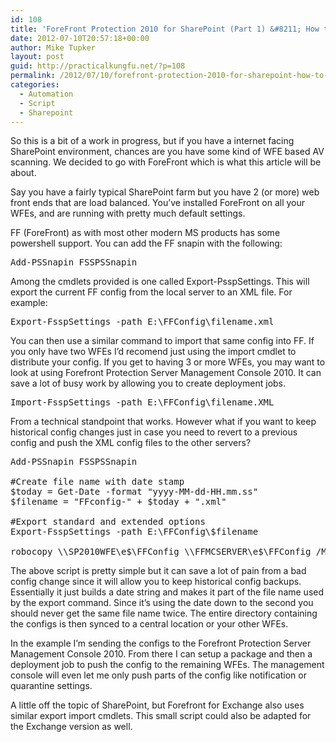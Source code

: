 ```yaml
---
id: 108
title: 'ForeFront Protection 2010 for SharePoint (Part 1) &#8211; How to ensure the same config on many WFEs'
date: 2012-07-10T20:57:18+00:00
author: Mike Tupker
layout: post
guid: http://practicalkungfu.net/?p=108
permalink: /2012/07/10/forefront-protection-2010-for-sharepoint-how-to-ensure-the-same-config-on-many-wfes/
categories:
  - Automation
  - Script
  - Sharepoint
---
```

So this is a bit of a work in progress, but if you have a internet facing SharePoint environment, chances are you have some kind of WFE based AV scanning. We decided to go with ForeFront which is what this article will be about.

Say you have a fairly typical SharePoint farm but you have 2 (or more) web front ends that are load balanced. You&#8217;ve installed ForeFront on all your WFEs, and are running with pretty much default settings.

FF (ForeFront) as with most other modern MS products has some powershell support. You can add the FF snapin with the following:

<pre class="brush: powershell; gutter: true">Add-PSSnapin FSSPSSnapin</pre>

Among the cmdlets provided is one called Export-PsspSettings. This will export the current FF config from the local server to an XML file. For example:

<pre class="brush: powershell; gutter: true">Export-FsspSettings -path E:\FFConfig\filename.xml</pre>

You can then use a similar command to import that same config into FF. If you only have two WFEs I&#8217;d recomend just using the import cmdlet to distribute your config. If you get to having 3 or more WFEs, you may want to look at using Forefront Protection Server Management Console 2010. It can save a lot of busy work by allowing you to create deployment jobs.

<pre class="brush: powershell; gutter: true">Import-FsspSettings -path E:\FFConfig\filename.XML</pre>

From a technical standpoint that works. However what if you want to keep historical config changes just in case you need to revert to a previous config and push the XML config files to the other servers?

<pre class="brush: powershell; gutter: true">Add-PSSnapin FSSPSSnapin

#Create file name with date stamp
$today = Get-Date -format "yyyy-MM-dd-HH.mm.ss"
$filename = "FFconfig-" + $today + ".xml"

#Export standard and extended options
Export-FsspSettings -path E:\FFConfig\$filename

robocopy \\SP2010WFE\e$\FFConfig \\FFMCSERVER\e$\FFConfig /MIR /FFT /Z /XA:H /W:5 /r:2</pre>

The above script is pretty simple but it can save a lot of pain from a bad config change since it will allow you to keep historical config backups. Essentially it just builds a date string and makes it part of the file name used by the export command. Since it&#8217;s using the date down to the second you should never get the same file name twice. The entire directory containing the configs is then synced to a central location or your other WFEs.

In the example I&#8217;m sending the configs to the Forefront Protection Server Management Console 2010. From there I can setup a package and then a deployment job to push the config to the remaining WFEs. The management console will even let me only push parts of the config like notification or quarantine settings.

A little off the topic of SharePoint, but Forefront for Exchange also uses similar export import cmdlets. This small script could also be adapted for the Exchange version as well.

&nbsp;